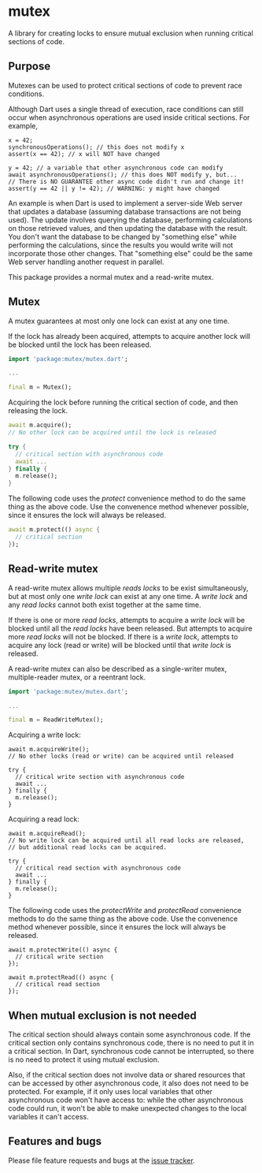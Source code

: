 # mutex

A library for creating locks to ensure mutual exclusion when
running critical sections of code.

## Purpose

Mutexes can be used to protect critical sections of code to prevent
race conditions.

Although Dart uses a single thread of execution, race conditions
can still occur when asynchronous operations are used inside
critical sections. For example,

    x = 42;
    synchronousOperations(); // this does not modify x
    assert(x == 42); // x will NOT have changed
    
    y = 42; // a variable that other asynchronous code can modify
    await asynchronousOperations(); // this does NOT modify y, but...
    // There is NO GUARANTEE other async code didn't run and change it!
    assert(y == 42 || y != 42); // WARNING: y might have changed

An example is when Dart is used to implement a server-side Web server
that updates a database (assuming database transactions are not being
used). The update involves querying the database, performing
calculations on those retrieved values, and then updating the database
with the result.  You don't want the database to be changed by
"something else" while performing the calculations, since the results
you would write will not incorporate those other changes. That
"something else" could be the same Web server handling another request
in parallel.

This package provides a normal mutex and a read-write mutex.

## Mutex

A mutex guarantees at most only one lock can exist at any one time.

If the lock has already been acquired, attempts to acquire another
lock will be blocked until the lock has been released.

```dart
import 'package:mutex/mutex.dart';

...

final m = Mutex();
```

Acquiring the lock before running the critical section of code,
and then releasing the lock.

```dart
await m.acquire();
// No other lock can be acquired until the lock is released

try {
  // critical section with asynchronous code
  await ...
} finally {
  m.release();
}
```

The following code uses the _protect_ convenience method to do the
same thing as the above code. Use the convenence method whenever
possible, since it ensures the lock will always be released.

```dart
await m.protect(() async {
  // critical section
});
```

## Read-write mutex

A read-write mutex allows multiple _reads locks_ to be exist
simultaneously, but at most only one _write lock_ can exist at any one
time. A _write lock_ and any _read locks_ cannot both exist together
at the same time.

If there is one or more _read locks_, attempts to acquire a _write
lock_ will be blocked until all the _read locks_ have been
released. But attempts to acquire more _read locks_ will not be
blocked. If there is a _write lock_, attempts to acquire any lock
(read or write) will be blocked until that _write lock_ is released.

A read-write mutex can also be described as a single-writer mutex,
multiple-reader mutex, or a reentrant lock.

```dart
import 'package:mutex/mutex.dart';

...

final m = ReadWriteMutex();
```

Acquiring a write lock:
 
    await m.acquireWrite();
    // No other locks (read or write) can be acquired until released
	
    try {
      // critical write section with asynchronous code
	  await ...
    } finally {
      m.release();
    }

Acquiring a read lock:

    await m.acquireRead();
    // No write lock can be acquired until all read locks are released,
	// but additional read locks can be acquired.
	
    try {
      // critical read section with asynchronous code
	  await ...
    } finally {
      m.release();
    }

The following code uses the _protectWrite_ and _protectRead_
convenience methods to do the same thing as the above code. Use the
convenence method whenever possible, since it ensures the lock will
always be released.

    await m.protectWrite(() async {
	  // critical write section
	});

    await m.protectRead(() async {
	  // critical read section
	});


## When mutual exclusion is not needed

The critical section should always contain some asynchronous code.  If
the critical section only contains synchronous code, there is no need
to put it in a critical section. In Dart, synchronous code cannot be
interrupted, so there is no need to protect it using mutual exclusion.

Also, if the critical section does not involve data or shared
resources that can be accessed by other asynchronous code, it also
does not need to be protected.  For example, if it only uses local
variables that other asynchronous code won't have access to: while the
other asynchronous code could run, it won't be able to make unexpected
changes to the local variables it can't access.

## Features and bugs

Please file feature requests and bugs at the [issue tracker][tracker].

[tracker]: https://github.com/hoylen/dart-mutex/issues
